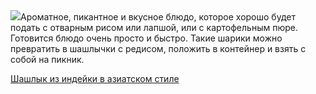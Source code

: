 <!--2025-06-09 00:01:39-->
<div class="yb">
  <div class="rss povarenok"><a href="https://www.povarenok.ru/recipes/show/182789/"><img src="https://www.povarenok.ru/data/cache/2025jun/08/28/3180355_62893-640x480.jpg"></a>Ароматное, пикантное и вкусное блюдо, которое хорошо будет подать с отварным рисом или лапшой, или с картофельным пюре. Готовится блюдо очень просто и быстро. Такие шарики можно превратить в шашлычки с редисом, положить в контейнер и взять с собой на пикник. <p class="titl"><a href="https://www.povarenok.ru/recipes/show/182789/">Шашлык из индейки в азиатском стиле</a></p></div>
</div>
